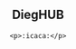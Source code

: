 <h2 style="text-align:center;">DiegHUB</h2>

<figure style="text-align:center;">

    <p>:icaca:</p>

</figure>
